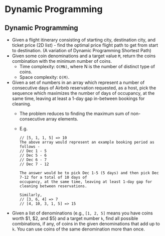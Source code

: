 # Dynamic Programming



## Dynamic Programming

* Given a flight itinerary consisting of starting city, destination city, and ticket price \(2D list\) - find the optimal price flight path to get from start to destination. \(A variation of Dynamic Programming Shortest Path\)
* Given some coin denominations and a target value `M`, return the coins combination with the minimum number of coins.
  * Time complexity: `O(MN)`, where N is the number of distinct type of coins.
  * Space complexity: `O(M)`.
* Given a set of numbers in an array which represent a number of consecutive days of Airbnb reservation requested, as a host, pick the sequence which maximizes the number of days of occupancy, at the same time, leaving at least a 1-day gap in-between bookings for cleaning.
  * The problem reduces to finding the maximum sum of non-consecutive array elements.
  * E.g.

    ```text
    // [5, 1, 1, 5] => 10
    The above array would represent an example booking period as follows -
    // Dec 1 - 5
    // Dec 5 - 6
    // Dec 6 - 7
    // Dec 7 - 12

    The answer would be to pick Dec 1-5 (5 days) and then pick Dec 7-12 for a total of 10 days of
    occupancy, at the same time, leaving at least 1-day gap for cleaning between reservations.

    Similarly,
    // [3, 6, 4] => 7
    // [4, 10, 3, 1, 5] => 15
    ```
* Given a list of denominations \(e.g., `[1, 2, 5]` means you have coins worth $1, $2, and $5\) and a target number `k`, find all possible combinations, if any, of coins in the given denominations that add up to `k`. You can use coins of the same denomination more than once.

